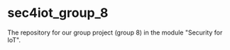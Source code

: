 # sec4iot_group_8
The repository for our group project (group 8) in the module "Security for IoT". 
